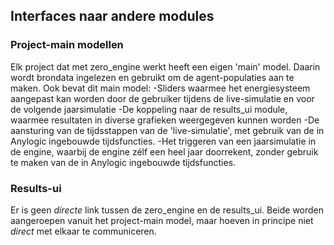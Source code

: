 ## Interfaces naar andere modules

### Project-main modellen
Elk project dat met zero_engine werkt heeft een eigen 'main' model. Daarin wordt brondata ingelezen en gebruikt om de agent-populaties aan te maken. Ook bevat dit main model:
-Sliders waarmee het energiesysteem aangepast kan worden door de gebruiker tijdens de live-simulatie en voor de volgende jaarsimulatie
-De koppeling naar de results_ui module, waarmee resultaten in diverse grafieken weergegeven kunnen worden
-De aansturing van de tijdsstappen van de 'live-simulatie', met gebruik van de in Anylogic ingebouwde tijdsfuncties. 
-Het triggeren van een jaarsimulatie in de engine, waarbij de engine zélf een heel jaar doorrekent, zonder gebruik te maken van de in Anylogic ingebouwde tijdsfuncties.

### Results-ui
Er is geen _directe_ link tussen de zero_engine en de results_ui. Beide worden aangeroepen vanuit het project-main model, maar hoeven in principe niet _direct_ met elkaar te communiceren.

